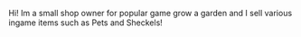 Hi! Im a small shop owner for popular game grow a garden and I sell various ingame items such as Pets and Sheckels! 
